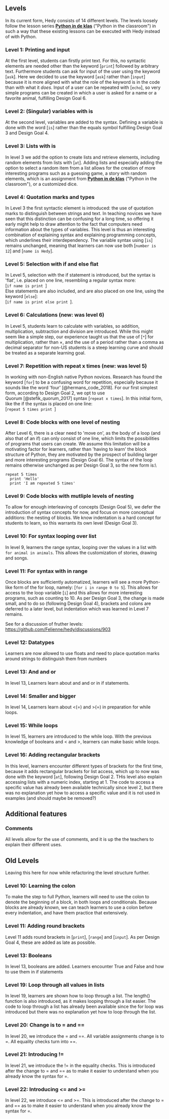 Levels
------

In its current form, Hedy consists of 14 different levels. The levels loosely
follow the lesson series [**Python in de klas**](http://pythonindeklas.nl/)
("Python in the classroom") in such a way that these existing lessons can be
executed with Hedy instead of with Python.

### Level 1: Printing and input

At the first level, students can firstly print text. For this, no
syntactic elements are needed other than the keyword [`print`]
followed by arbitrary text. Furthermore students can ask for
input of the user using the keyword [`ask`]. Here we decided to use
the keyword [`ask`] rather than [`input`] because it is more aligned
with what the role of the keyword is in the code than with what it
*does*. Input of a user can be repeated with [`echo`], so very simple
programs can be created in which a user is asked for a name or a
favorite animal, fulfilling Design Goal 6.

### Level 2: (Singular) variables with is

At the second level, variables are added to the syntax. Defining a variable is done with the word [`is`] rather than the equals symbol fulfilling Design Goal 3 and Design Goal 4. 

### Level 3: Lists with is
In level 3 we add the option to create lists and retrieve elements, including random elements from lists with [`at`]. Adding lists and especially adding the option to select a
random item from a list allows for the creation of more interesting programs such as a guessing game, a story with random elements, which is an assignment from [**Python in de klas**](http://pythonindeklas.nl/) ("Python in the classroom"), or a customized dice.

### Level 4: Quotation marks and types
In Level 3 the first syntactic element is introduced: the use of quotation marks to distinguish between strings and text. In teaching novices we have seen that this distinction can be confusing for a long time, so offering it early might help to draw attention to the fact that
computers need information about the types of variables. This level is thus an interesting combination of explaining syntax and explaining
programming concepts, which underlines their interdependency. The variable syntax using [`is`] remains unchanged, meaning that learners
can now use both [`number is 12`] and [`name is Hedy`].

### Level 5: Selection with if and else flat

In Level 5, selection with the if statement is introduced, but the
syntax is 'flat', i.e. placed on one line, resembling a regular syntax
more:\
[`if name is print `]\
Else statements are also included, and are also placed on one line,
using the keyword [`else`]:\
[`if name is print else print `].

### Level 6: Calculations **(new: was level 6)**

In Level 5, students learn to calculate with variables, so addition,
multiplication, subtraction and division are introduced. While this
might seem like a simple step, our experience taught us that the use of
[`*`] for multiplication, rather than $\times$, and the use of a
period rather than a comma as decimal separator for non-US students is a
steep learning curve and should be treated as a separate learning goal.

### Level 7: Repetition with repeat x times **(new: was level 5)**

In working with non-English native Python novices. Research has found
the keyword [`for`] to be a confusing word for repetition, especially
because it sounds like the word 'four' [@hermans_code_2018]. For our
first simplest form, according to Design Goal 2, we opt to use
Quorum [@stefik_quorum_2017] syntax [`repeat x times`]. In this
initial form, like the if the syntax is placed on one line:\
[`repeat 5 times print `]

### Level 8: Code blocks with one level of nesting 

After Level 6, there is a clear need to 'move on', as the body of a loop
(and also that of an if) can only consist of one line, which limits the
possibilities of programs that users can create. We assume this
limitation will be a motivating factor for learners, rather than 'having
to learn' the block structure of Python, they are motivated by the
prospect of building larger and more interesting programs (Design Goal
6). The syntax of the loop remains otherwise unchanged as per Design
Goal 3, so the new form is:\

```
repeat 5 times
  print 'Hello'
  print 'I am repeated 5 times'
```

### Level 9: Code blocks with mutliple levels of nesting 

To allow for enough interleaving of concepts (Design Goal 5), we defer
the introduction of syntax concepts for now, and focus on more conceptual
additions: the nesting of blocks. We know indentation is a hard concept
for students to learn, so this warrants its own level (Design Goal 3).

### Level 10: For syntax looping over list 

In level 9, learners the range syntax, looping over the values in a list with `for animal in animals`.
This allows the customization of stories, drawing and songs. 

### Level 11: For syntax with in range

Once blocks are sufficiently automatized, learners will see a more
Python-like form of the for loop, namely: [`for i in range 0 to 5`].
This allows for access to the loop variable [`i`] and this allows for
more interesting programs, such as counting to 10. As per Design Goal 3,
the change is made small, and to do so (following Design Goal 4),
brackets and colons are deferred to a later level, but indentation which
was learned in Level 7 remains.

See for a discussion of fruther levels: https://github.com/Felienne/hedy/discussions/903

### Level 12: Datatypes

Learners are now allowed to use floats and need to place quotation marks around
strings to distinguish them from numbers

### Level 13: And and or

In level 13, Learners learn about and and or in if statements.

### Level 14: Smaller and bigger

In level 14, Learners learn about <(=) and >(=) in preparation for while loops. 

### Level 15: While loops

In level 15, learners are introduced to the while loop. With the previous knowledge of booleans and < and >, learners can make basic while loops.

### Level 16: Adding rectangular brackets

In this level, learners encounter different types of brackets for the first time, because it adds rectangular brackets for list access, which up to now was done with the keyword [`at`], following Design Goal 2. THis level also explain accessing lists with a numeric index, starting at 1. The code to access a specific
value has already been available technically since level 2, but there was no explanation yet how to access a specific value and it is not used in examples (and should maybe be removed?)

Additional features
------
### Comments

All levels allow for the use of comments, and it is up the the teachers
to explain their different uses.


Old Levels
------
Leaving this here for now while refactoring the level structure further.


### Level 10: Learning the colon

To make the step to full Python, learners will need to use the colon to
denote the beginning of a block, in both loops and conditionals. Because
blocks are already known, we can teach learners to use a colon before
every indentation, and have them practice that extensively.

### Level 11: Adding round brackets

Level 11 adds round brackets in [`print`], [`range`] and
[`input`]. As per Design Goal 4, these are added as late as possible.


### Level 13: Booleans

In level 13, booleans are added. Learners encounter True and False and how to use them in if statements


### Level 19: Loop through all values in lists

In level 19, learners are shown how to loop through a list. The length() function is also introduced,
as it makes looping through a list easier. The code to loop through a list has already been available since
the for loop was introduced but there was no explanation yet how to loop through the list.


### Level 20: Change is to = and ==

In level 20, we introduce the = and ==. All variable assignments change is to =. All equality checks
turn into ==.

### Level 21: Introducing !=

In level 21, we introduce the != in the equality checks. This is introduced after the change to = and
== as to make it easier to understand when you already know the syntax for =.

### Level 22: Introducing <= and >=

In level 22, we introduce <= and >=. This is introduced after the change to = and
== as to make it easier to understand when you already know the syntax for =.
